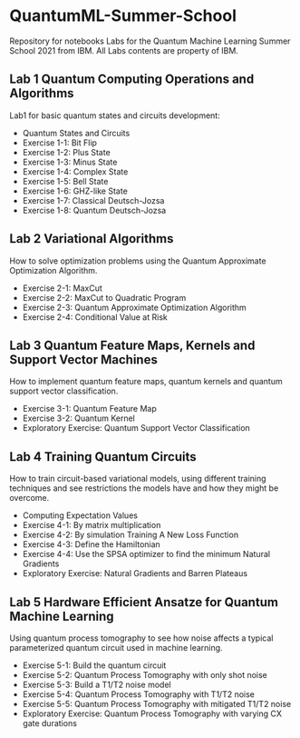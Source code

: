 # QuantumML-Summer-School

Repository for notebooks Labs for the Quantum Machine Learning Summer School 2021 from IBM. All Labs contents are property of IBM.


## Lab 1 Quantum Computing Operations and Algorithms

Lab1 for basic quantum states and circuits development:

- Quantum States and Circuits
- Exercise 1-1: Bit Flip
- Exercise 1-2: Plus State
- Exercise 1-3: Minus State
- Exercise 1-4: Complex State
- Exercise 1-5: Bell State
- Exercise 1-6: GHZ-like State
- Exercise 1-7: Classical Deutsch-Jozsa
- Exercise 1-8: Quantum Deutsch-Jozsa

## Lab 2 Variational Algorithms

How to solve optimization problems using the Quantum Approximate Optimization Algorithm. 

- Exercise 2-1: MaxCut
- Exercise 2-2: MaxCut to Quadratic Program
- Exercise 2-3: Quantum Approximate Optimization Algorithm
- Exercise 2-4: Conditional Value at Risk

## Lab 3 Quantum Feature Maps, Kernels and Support Vector Machines

How to implement quantum feature maps, quantum kernels and quantum support vector classification. 

- Exercise 3-1: Quantum Feature Map
- Exercise 3-2: Quantum Kernel
- Exploratory Exercise: Quantum Support Vector Classification

## Lab 4 Training Quantum Circuits

How to train circuit-based variational models, using different training techniques and see restrictions the models have and how they might be overcome.

- Computing Expectation Values
- Exercise 4-1: By matrix multiplication
- Exercise 4-2: By simulation
Training A New Loss Function
- Exercise 4-3: Define the Hamiltonian
- Exercise 4-4: Use the SPSA optimizer to find the minimum
 Natural Gradients
- Exploratory Exercise: Natural Gradients and Barren Plateaus

## Lab 5 Hardware Efficient Ansatze for Quantum Machine Learning

Using quantum process tomography to see how noise affects a typical parameterized quantum circuit used in machine learning.

- Exercise 5-1: Build the quantum circuit
- Exercise 5-2: Quantum Process Tomography with only shot noise
- Exercise 5-3: Build a T1/T2 noise model
- Exercise 5-4: Quantum Process Tomography with T1/T2 noise
- Exercise 5-5: Quantum Process Tomography with mitigated T1/T2 noise
- Exploratory Exercise: Quantum Process Tomography with varying CX gate durations
